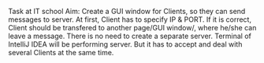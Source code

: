 Task at IT school
Aim: Create a GUI window for Clients, so they can send messages to server.
At first, Client has to specify IP & PORT. If it is correct, Client should be transfered to another page/GUI window/, where he/she can leave a message.
There is no need to create a separate server. Terminal of IntelliJ IDEA will be performing server. But it has to accept and deal with several Clients at the same time.
